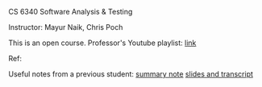 CS 6340 Software Analysis & Testing

Instructor: Mayur Naik, Chris Poch

This is an open course. Professor's Youtube playlist: [link](https://www.youtube.com/playlist?list=PLF3-CvSRq2SaApl3Lnu6Tu_ecsBr94543)

Ref:

Useful notes from a previous student: 
[summary note](https://one2bla.me/cs6340/introduction.html)
[slides and transcript](http://rightingcode.org/lessons.html)
